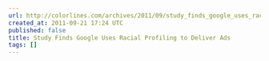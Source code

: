 ```yaml
---
url: http://colorlines.com/archives/2011/09/study_finds_google_uses_racial_profiling_to_deliver_ads.html
created_at: 2011-09-21 17:24 UTC
published: false
title: Study Finds Google Uses Racial Profiling to Deliver Ads
tags: []
---
```



